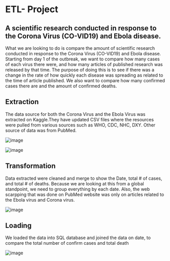 
# ETL- Project

## A scientific research conducted in response to the Corona Virus (CO-VID19) and Ebola disease.

What we are looking to do is compare the amount of scientific research conducted in response to the Corona Virus (CO-VID19) and Ebola disease. Starting from day 1 of the outbreak, we want to compare how many cases of each virus there were, and how many articles of published research was released by that time. The purpose of doing this is to see if there was a change in the rate of how quickly each disease was spreading as related to the time of article published. We also want to compare how many confirmed cases there are and the amount of confirmed deaths.

## Extraction

The data source for both the Corona Virus and the Ebola Virus was extracted on Kaggle.They have updated CSV files where the resources were pulled from various sources such as WHO, CDC, NHC, DXY. Other source of data was from PubMed. 

![image](https://user-images.githubusercontent.com/57304123/90667639-d2f0d800-e203-11ea-9e05-ad07df8b9789.png)

![image](https://user-images.githubusercontent.com/57304123/90667918-18150a00-e204-11ea-8c51-62fbeca535df.png)

## Transformation

Data extracted were cleaned and merge to show the Date, total # of cases, and total # of deaths. Because we are looking at this from a global standpoint, we need to group everything by each date.
Also, the web scarpping that was done on PubMed website was only on articles related to the Ebola virus and Corona virus.

![image](https://user-images.githubusercontent.com/57304123/90668189-878af980-e204-11ea-9715-2779ad1eeb02.png)

## Loading

We loaded the data into SQL database and joined the data on date, to compare the total number of confirm cases and total death

![image](https://user-images.githubusercontent.com/57304123/90668668-46471980-e205-11ea-8aa9-1f8e71a0ea20.png)
